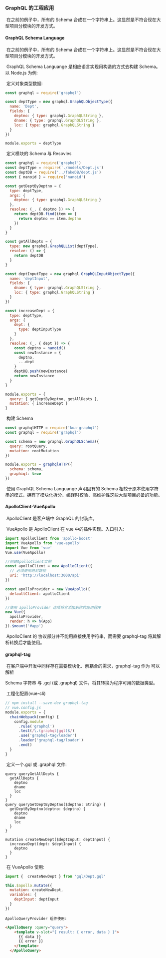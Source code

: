 ### GraphQL 的工程应用

​	在之前的例子中，所有的 Schema 合成在一个字符串上。这显然是不符合现在大型项目分模块的开发方式。

#### GraphQL Schema Language 

​	在之前的例子中，所有的 Schema 合成在一个字符串上。这显然是不符合现在大型项目分模块的开发方式。

​	GraphQL Schema Languange 是相应语言实现用构造的方式去构建 Schema。以 Node.js 为例:

​	定义对象类型数据:

```js
const graphql = require('graphql')

const deptType = new graphql.GraphQLObjectType({
  name: 'Dept',
  fields: {
    deptno: { type: graphql.GraphQLString },
    dname: { type: graphql.GraphQLString },
    loc: { type: graphql.GraphQLString }
  }
})

module.exports = deptType
```

​	定义模块的 Schema 与 Resovles 

```js
const graphql = require('graphql')
const deptType = require('./models/Dept.js')
const deptDB = require('../fakeDB/dept.js')
const { nanoid } = require('nanoid')

const getDeptByDeptno = {
  type: deptType,
  args: {
    deptno: { type: graphql.GraphQLString }
  },
  resolve: (_, { deptno }) => {
    return deptDB.find(item => {
      return deptno == item.deptno
    })
  }
}

const getAllDepts = {
  type: new graphql.GraphQLList(deptType),
  resolve: () => {
    return deptDB
  }
}

const deptInputType = new graphql.GraphQLInputObjectType({
  name: 'deptInput',
  fields: {
    dname: { type: graphql.GraphQLString },
    loc: { type: graphql.GraphQLString }
  }
})

const increaseDept = {
  type: deptType,
  args: {
    dept: {
      type: deptInputType
    }
  },
  resolve: (_, { dept }) => {
    const deptno = nanoid()
    const newInstance = {
      deptno,
      ...dept
    }
    deptDB.push(newInstance)
    return newInstance
  }
}

module.exports = {
  query: { getDeptByDeptno, getAllDepts },
  mutation: { increaseDept }
}

```

​	构建 Schema

```js
const graphqlHTTP = require('koa-graphql')
const graphql = require('graphql')

const schema = new graphql.GraphQLSchema({
  query: rootQuery,
  mutation: rootMutation
})

module.exports = graphqlHTTP({
  schema: schema,
  graphiql: true
})
```

​	使用 GraphQL Schema Languange 声明固有的 Schema 相较于原本使用字符串的模式，拥有了模块化拆分、编译时校验、高维护性这些大型项目必备的功能。

#### ApolloClient-VueApollo

​	ApolloClient 是客户端中 GraphQL 的封装库。

​	VueApollo 是 ApolloClient 在 vue 中的插件实现。入口引入:

```javascript
import ApolloClient from 'apollo-boost'
import VueApollo from 'vue-apollo'
import Vue from 'vue'
Vue.use(VueApollo)

//创建ApolloClient实例
const apolloClient = new ApolloClient({
  // 必须使用绝对路径
  uri: 'http://localhost:3000/api'
})

const apolloProvider = new VueApollo({
  defaultClient: apolloClient
})

//使用 apolloProvider 选项将它添加到你的应用程序
new Vue({
  apolloProvider,
  render: h => h(App)
}).$mount('#app')
```

​	ApolloClient 的 协议部分并不能用直接使用字符串，而需要 graphql-tag 将其解析转换后才能使用。



#### graphql-tag

​	在客户端中开发中同样存在需要模块化、解耦合的需求，graphql-tag 作为 可以解析

Schema 字符串 与 .gql (或 .graphql) 文件，将其转换为程序可用的数据类型。

​	工程化配置(vue-cli)

```js
// npm install --save-dev graphql-tag
// vue.config.js
module.exports = {
  chainWebpack(config) {
    config.module
      .rule('graphql')
      .test(/\.(graphql|gql)$/)
      .use('graphql-tag/loader')
      .loader('graphql-tag/loader')
      .end()
  }
}

```

​	定义一个.gql 或 .graphql 文件:

```
query queryGetAllDepts {
  getAllDepts {
    deptno
    dname
    loc
  }
}
query queryGetDeptByDeptno($deptno: String) {
  getDeptByDeptno(deptno: $deptno) {
    deptno
    dname
    loc
  }
}

mutation createNewDept($deptInput: deptInput) {
  increaseDept(dept: $deptInput) {
    deptno
  }
}
```

​	在 VueApollo 使用:

```js
import {  createNewDept } from 'gql/Dept.gql'

this.$apollo.mutate({
  mutation: createNewDept,
  variables: {
    deptInput: deptInput
  }
})
```

 	ApolloQueryProvider 组件使用:

```html
<ApolloQuery :query="query">
    <template v-slot="{ result: { error, data } }">
      {{ data }}
      {{ error }}
    </template>
  </ApolloQuery>
```







